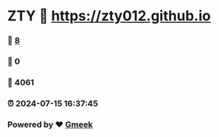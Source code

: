 # ZTY :link: https://zty012.github.io 
### :page_facing_up: [8](https://zty012.github.io/tag.html) 
### :speech_balloon: 0 
### :hibiscus: 4061 
### :alarm_clock: 2024-07-15 16:37:45 
### Powered by :heart: [Gmeek](https://github.com/Meekdai/Gmeek)
